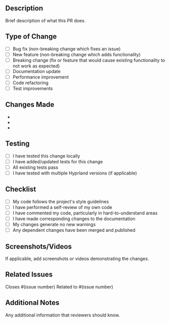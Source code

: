 ## Description
Brief description of what this PR does.

## Type of Change
- [ ] Bug fix (non-breaking change which fixes an issue)
- [ ] New feature (non-breaking change which adds functionality)
- [ ] Breaking change (fix or feature that would cause existing functionality to not work as expected)
- [ ] Documentation update
- [ ] Performance improvement
- [ ] Code refactoring
- [ ] Test improvements

## Changes Made
- 
- 
- 

## Testing
- [ ] I have tested this change locally
- [ ] I have added/updated tests for this change
- [ ] All existing tests pass
- [ ] I have tested with multiple Hyprland versions (if applicable)

## Checklist
- [ ] My code follows the project's style guidelines
- [ ] I have performed a self-review of my own code
- [ ] I have commented my code, particularly in hard-to-understand areas
- [ ] I have made corresponding changes to the documentation
- [ ] My changes generate no new warnings
- [ ] Any dependent changes have been merged and published

## Screenshots/Videos
If applicable, add screenshots or videos demonstrating the changes.

## Related Issues
Closes #(issue number)
Related to #(issue number)

## Additional Notes
Any additional information that reviewers should know.